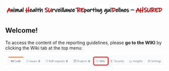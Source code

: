 ![AHSURED](https://github.com/SVA-SE/AHSURED/blob/master/img/AHSURED_title.png)


## Welcome!

To access the content of the reporting guidelines, please **go to the WIKI** by clicking the Wiki tab at the top menu:

![pick wiki](https://github.com/SVA-SE/AHSURED/blob/master/img/PickWiki.png)
